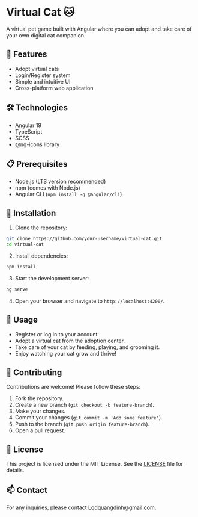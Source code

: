 # Virtual Cat 🐱

A virtual pet game built with Angular where you can adopt and take care of your own digital cat companion.

## 🚀 Features

- Adopt virtual cats
- Login/Register system
- Simple and intuitive UI
- Cross-platform web application

## 🛠️ Technologies

- Angular 19
- TypeScript
- SCSS
- @ng-icons library

## 📋 Prerequisites

- Node.js (LTS version recommended)
- npm (comes with Node.js)
- Angular CLI (`npm install -g @angular/cli`)

## 🔧 Installation

1. Clone the repository:

```bash
git clone https://github.com/your-username/virtual-cat.git
cd virtual-cat
```

2. Install dependencies:

```bash
npm install
```

3. Start the development server:

```bash
ng serve
```

4. Open your browser and navigate to `http://localhost:4200/`.

## 📖 Usage

- Register or log in to your account.
- Adopt a virtual cat from the adoption center.
- Take care of your cat by feeding, playing, and grooming it.
- Enjoy watching your cat grow and thrive!

## 🤝 Contributing

Contributions are welcome! Please follow these steps:

1. Fork the repository.
2. Create a new branch (`git checkout -b feature-branch`).
3. Make your changes.
4. Commit your changes (`git commit -m 'Add some feature'`).
5. Push to the branch (`git push origin feature-branch`).
6. Open a pull request.

## 📄 License

This project is licensed under the MIT License. See the [LICENSE](LICENSE) file for details.

## 📫 Contact

For any inquiries, please contact [Lqdquangdinh@gmail.com](mailto:Lqdquangdinh@gmail.com).
